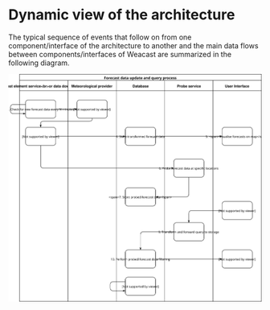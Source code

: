 # Dynamic view of the architecture

The typical sequence of events that follow on from one component/interface of the architecture to another and the main data flows between components/interfaces of Weacast are summarized in the following diagram.

![Dynamic architecture view](../assets/etl-sequence.svg)
